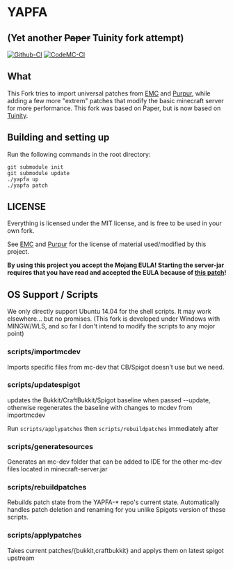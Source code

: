 # YAPFA
## (Yet another ~~Paper~~ Tuinity fork attempt)
[![Github-CI](https://github.com/tr7zw/YAPFA/workflows/CI/badge.svg)](https://github.com/tr7zw/YAPFA/actions?query=workflow%3ACI) [![CodeMC-CI](https://ci.codemc.io/job/Tr7zw/job/YAPFA/badge/icon?style=plastic)](https://ci.codemc.io/job/Tr7zw/job/YAPFA/)

## What ##

This Fork tries to import universal patches from [EMC](https://github.com/starlis/empirecraft) and [Purpur](https://github.com/pl3xgaming/Purpur), while adding a few more "extrem" patches that modify the basic minecraft server for more performance. This fork was based on Paper, but is now based on [Tuinity](https://github.com/Spottedleaf/Tuinity).

## Building and setting up
Run the following commands in the root directory:

```
git submodule init
git submodule update
./yapfa up
./yapfa patch
```

## LICENSE

Everything is licensed under the MIT license, and is free to be used in your own fork.

See [EMC](https://github.com/starlis/empirecraft) and [Purpur](https://github.com/pl3xgaming/Purpur)
for the license of material used/modified by this project.

**By using this project you accept the Mojang EULA! Starting the server-jar requires that you have read and accepted the EULA because of [this patch](https://github.com/tr7zw/YAPFA/blob/master/patches/server/0017-EMC-Accept-the-EULA.patch)!**

## OS Support / Scripts
We only directly support Ubuntu 14.04 for the shell scripts. It may work elsewhere... but no promises. (This fork is developed under Windows with MINGW/WLS, and so far I don't intend to modify the scripts to any mojor point)

### scripts/importmcdev ###
Imports specific files from mc-dev that CB/Spigot doesn't use but we need.

### scripts/updatespigot ###
updates the Bukkit/CraftBukkit/Spigot baseline when passed --update, otherwise regenerates the baseline with changes
to mcdev from importmcdev

Run `scripts/applypatches` then `scripts/rebuildpatches` immediately after

### scripts/generatesources ###
Generates an mc-dev folder that can be added to IDE for the other mc-dev files located in minecraft-server.jar

### scripts/rebuildpatches ###
Rebuilds patch state from the YAPFA-* repo's current state. Automatically handles patch deletion and renaming
for you unlike Spigots version of these scripts.

### scripts/applypatches ###
Takes current patches/{bukkit,craftbukkit} and applys them on latest spigot upstream
